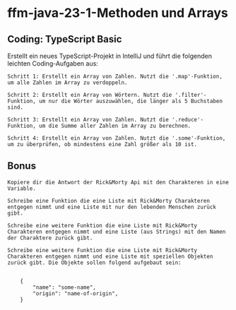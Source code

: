 # ffm-java-23-1-Methoden und Arrays

## Coding: TypeScript Basic

Erstellt ein neues TypeScript-Projekt in IntelliJ und führt die folgenden leichten Coding-Aufgaben aus:


    Schritt 1: Erstellt ein Array von Zahlen. Nutzt die '.map'-Funktion, um alle Zahlen im Array zu verdoppeln.

    Schritt 2: Erstellt ein Array von Wörtern. Nutzt die '.filter'-Funktion, um nur die Wörter auszuwählen, die länger als 5 Buchstaben sind.

    Schritt 3: Erstellt ein Array von Zahlen. Nutzt die '.reduce'-Funktion, um die Summe aller Zahlen im Array zu berechnen.

    Schritt 4: Erstellt ein Array von Zahlen. Nutzt die '.some'-Funktion, um zu überprüfen, ob mindestens eine Zahl größer als 10 ist.


## Bonus


    Kopiere dir die Antwort der Rick&Morty Api mit den Charakteren in eine Variable.

    Schreibe eine Funktion die eine Liste mit Rick&Morty Charakteren entgegen nimmt und eine Liste mit nur den lebenden Menschen zurück gibt.

    Schreibe eine weitere Funktion die eine Liste mit Rick&Morty Charakteren entgegen nimmt und eine Liste (aus Strings) mit den Namen der Charaktere zurück gibt.

    Schreibe eine weitere Funktion die eine Liste mit Rick&Morty Charakteren entgegen nimmt und eine Liste mit speziellen Objekten zurück gibt. Die Objekte sollen folgend aufgebaut sein:


        {
            "name": "some-name",
            "origin": "name-of-origin",
        }


